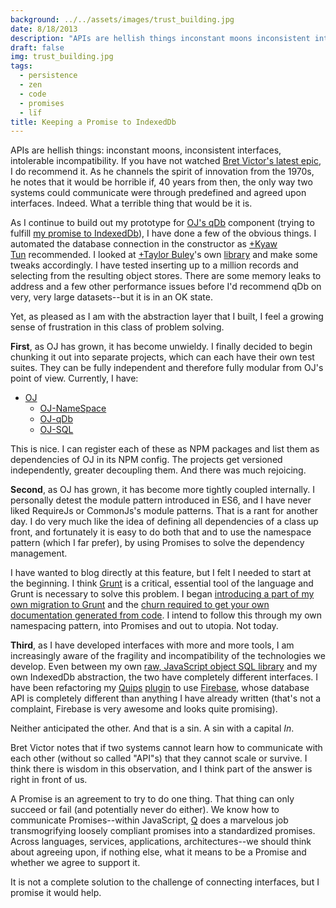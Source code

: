 ```yaml
---
background: ../../assets/images/trust_building.jpg
date: 8/18/2013
description: "APIs are hellish things inconstant moons inconsistent interfaces intolerable\_incompatibility If you ..."
draft: false
img: trust_building.jpg
tags:
  - persistence
  - zen
  - code
  - promises
  - lïf
title: Keeping a Promise to IndexedDb
---
```


APIs are hellish things: inconstant moons, inconsistent interfaces, intolerable incompatibility. If you have not watched [Bret Victor's latest epic](http://worrydream.com/dbx), I do recommend it. As he channels the spirit of innovation from the 1970s, he notes that it would be horrible if, 40 years from then, the only way two systems could communicate were through predefined and agreed upon interfaces. Indeed. What a terrible thing that would be it is.

As I continue to build out my prototype for [OJ's qDb](https://github.com/somecallmechief/oj-qdb) component (trying to fulfill [my promise to IndexedDb](http://hiking.luddites.me/2013/06/a-promise-to-indexeddb.html)), I have done a few of the obvious things. I automated the database connection in the constructor as [+Kyaw Tun](http://plus.google.com/115052908021360451116) recommended. I looked at [+Taylor Buley](http://plus.google.com/108530078008635144092)'s own [library](https://github.com/editor/indb) and make some tweaks accordingly. I have tested inserting up to a million records and selecting from the resulting object stores. There are some memory leaks to address and a few other performance issues before I'd recommend qDb on very, very large datasets--but it is in an OK state.

Yet, as pleased as I am with the abstraction layer that I built, I feel a growing sense of frustration in this class of problem solving.

**First**, as OJ has grown, it has become unwieldy. I finally decided to begin chunking it out into separate projects, which can each have their own test suites. They can be fully independent and therefore fully modular from OJ's point of view. Currently, I have:

- [OJ](https://github.com/somecallmechief/oj)
  - [OJ-NameSpace](https://github.com/somecallmechief/oj-namespace)
  - [OJ-qDb](https://github.com/somecallmechief/oj-qdb)
  - [OJ-SQL](https://github.com/somecallmechief/oj-sql)

This is nice. I can register each of these as NPM packages and list them as dependencies of OJ in its NPM config. The projects get versioned independently, greater decoupling them. And there was much rejoicing.

**Second**, as OJ has grown, it has become more tightly coupled internally. I personally detest the module pattern introduced in ES6, and I have never liked RequireJs or CommonJs's module patterns. That is a rant for another day. I do very much like the idea of defining all dependencies of a class up front, and fortunately it is easy to do both that and to use the namespace pattern (which I far prefer), by using Promises to solve the dependency management.

I have wanted to blog directly at this feature, but I felt I needed to start at the beginning. I think [Grunt](http://gruntjs.com/) is a critical, essential tool of the language and Grunt is necessary to solve this problem. I began [introducing a part of my own migration to Grunt](http://hiking.luddites.me/2013/07/making-sense-of-grunt-importing.html) and the [churn required to get your own documentation generated from code](http://hiking.luddites.me/2013/07/api-documentation-considered-evil.html). I intend to follow this through my own namespacing pattern, into Promises and out to utopia. Not today.

**Third**, as I have developed interfaces with more and more tools, I am increasingly aware of the fragility and incompatibility of the technologies we develop. Even between my own [raw, JavaScript object SQL library](http://hiking.luddites.me/2013/03/currying-favor-with-partial-application.html) and my own IndexedDb abstraction, the two have completely different interfaces. I have been refactoring my [Quips](http://fogbugz.stackexchange.com/questions/7350/implementing-bugzilla-style-quips-using-fogbugz-plugin-architecture) [plugin](https://github.com/somecallmechief/quips) to use [Firebase](https://www.firebase.com/), whose database API is completely different than anything I have already written (that's not a complaint, Firebase is very awesome and looks quite promising).

Neither anticipated the other. And that is a sin. A sin with a capital _In_.

Bret Victor notes that if two systems cannot learn how to communicate with each other (without so called "API"s) that they cannot scale or survive. I think there is wisdom in this observation, and I think part of the answer is right in front of us.

A Promise is an agreement to try to do one thing. That thing can only succeed or fail (and potentially never do either). We know how to communicate Promises--within JavaScript, [Q](https://github.com/kriskowal/q) does a marvelous job transmogrifying loosely compliant promises into a standardized promises. Across languages, services, applications, architectures--we should think about agreeing upon, if nothing else, what it means to be a Promise and whether we agree to support it.

It is not a complete solution to the challenge of connecting interfaces, but I promise it would help.
